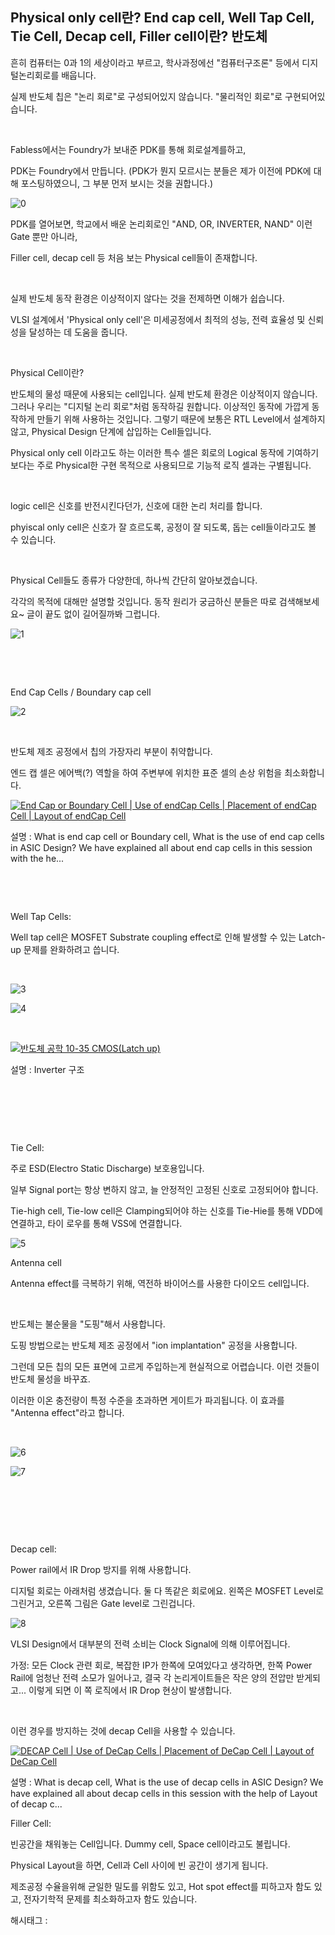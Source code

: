 ## Physical only cell란? End cap cell, Well Tap Cell, Tie Cell, Decap cell, Filler cell이란? 반도체

흔히 컴퓨터는 0과 1의 세상이라고 부르고, 학사과정에선 "컴퓨터구조론" 등에서 디지털논리회로를 배웁니다.

실제 반도체 칩은 "논리 회로"로 구성되어있지 않습니다. "물리적인 회로"로 구현되어있습니다.

​

Fabless에서는 Foundry가 보내준 PDK를 통해 회로설계를하고,

PDK는 Foundry에서 만듭니다. (PDK가 뭔지 모르시는 분들은 제가 이전에 PDK에 대해 포스팅하였으니, 그 부분 먼저 보시는 것을 권합니다.)

![0](./asset/0.png)

PDK를 열어보면, 학교에서 배운 논리회로인 "AND, OR, INVERTER, NAND" 이런 Gate 뿐만 아니라,

Filler cell, decap cell 등 처음 보는 Physical cell들이 존재합니다.

​

실제 반도체 동작 환경은 이상적이지 않다는 것을 전제하면 이해가 쉽습니다.

VLSI 설계에서 'Physical only cell'은 미세공정에서 최적의 성능, 전력 효율성 및 신뢰성을 달성하는 데 도움을 줍니다.

​

Physical Cell이란?

반도체의 물성 때문에 사용되는 cell입니다. 실제 반도체 환경은 이상적이지 않습니다. 그러나 우리는 "디지털 논리 회로"처럼 동작하길 원합니다. 이상적인 동작에 가깝게 동작하게 만들기 위해 사용하는 것입니다. 그렇기 때문에 보통은 RTL Level에서 설계하지 않고, Physical Design 단계에 삽입하는 Cell들입니다. 

Physical only cell 이라고도 하는 이러한 특수 셀은 회로의 Logical 동작에 기여하기보다는 주로 Physical한 구현 목적으로 사용되므로 기능적 로직 셀과는 구별됩니다.

​

logic cell은 신호를 반전시킨다던가, 신호에 대한 논리 처리를 합니다.

phyiscal only cell은 신호가 잘 흐르도록, 공정이 잘 되도록, 돕는 cell들이라고도 볼 수 있습니다.

​

Physical Cell들도 종류가 다양한데,  하나씩 간단히 알아보겠습니다.

각각의 목적에 대해만 설명할 것입니다. 동작 원리가 궁금하신 분들은 따로 검색해보세요~ 글이 끝도 없이 길어질까봐 그럽니다.

![1](./asset/1.png)

​

​

End Cap Cells / Boundary cap cell

![2](./asset/2.png)

​

반도체 제조 공정에서 칩의 가장자리 부분이 취약합니다.

엔드 캡 셀은 에어백(?) 역할을 하여 주변부에 위치한 표준 셀의 손상 위험을 최소화합니다.

[![End Cap or Boundary Cell | Use of endCap Cells | Placement of endCap Cell | Layout of endCap Cell](https://i.ytimg.com/vi/cs7xA4gIObM/hqdefault.jpg)](https://www.youtube.com/watch?v=cs7xA4gIObM)

설명 : What is end cap cell or Boundary cell, What is the use of end cap cells in ASIC Design? We have explained all about end cap cells in this session with the he...

​

​

Well Tap Cells:

Well tap cell은 MOSFET Substrate coupling effect로 인해 발생할 수 있는 Latch-up 문제를 완화하려고 씁니다.

​

![3](./asset/3.png)

![4](./asset/4.png)

​

[![반도체 공학 10-35 CMOS(Latch up)](https://i.ytimg.com/vi/cJR9CQ8tnuo/hqdefault.jpg)](https://www.youtube.com/watch?v=cJR9CQ8tnuo)

설명 : Inverter 구조

​

​

​

Tie Cell:

주로 ESD(Electro Static Discharge) 보호용입니다.

일부 Signal port는 항상 변하지 않고, 늘 안정적인 고정된 신호로 고정되어야 합니다.

Tie-high cell, Tie-low cell은 Clamping되어야 하는 신호를 Tie-Hie를 통해 VDD에 연결하고, 타이 로우를 통해 VSS에 연결합니다.

![5](./asset/5.png)

Antenna cell

Antenna effect를 극복하기 위해, 역전하 바이어스를 사용한 다이오드 cell입니다.

​

반도체는 불순물을 "도핑"해서 사용합니다.

도핑 방법으로는 반도체 제조 공정에서 "ion implantation" 공정을 사용합니다.

그런데 모든 칩의 모든 표면에 고르게 주입하는게 현실적으로 어렵습니다. 이런 것들이 반도체 물성을 바꾸죠.

이러한 이온 충전량이 특정 수준을 초과하면 게이트가 파괴됩니다. 이 효과를 "Antenna effect"라고 합니다.

​

![6](./asset/6.png)

![7](./asset/7.png)

​

​

​

Decap cell:

Power rail에서 IR Drop 방지를 위해 사용합니다.

디지털 회로는 아래처럼 생겼습니다. 둘 다 똑같은 회로에요. 왼쪽은 MOSFET Level로 그린거고, 오른쪽 그림은 Gate level로 그린겁니다.

![8](./asset/8.png)

VLSI Design에서 대부분의 전력 소비는 Clock Signal에 의해 이루어집니다.

가정: 모든 Clock 관련 회로, 복잡한 IP가 한쪽에 모여있다고 생각하면, 한쪽 Power Rail에 엄청난 전력 소모가 일어나고, 결국 각 논리게이트들은 작은 양의 전압만 받게되고... 이렇게 되면 이 쪽 로직에서 IR Drop 현상이 발생합니다.

​

이런 경우를 방지하는 것에  decap Cell을 사용할 수 있습니다.

[![DECAP Cell | Use of DeCap Cells | Placement of DeCap Cell | Layout of DeCap Cell](https://i.ytimg.com/vi/kgRM5ASg4pM/hqdefault.jpg)](https://www.youtube.com/watch?v=kgRM5ASg4pM)

설명 : What is decap cell, What is the use of decap cells in ASIC Design? We have explained all about decap cells in this session with the help of Layout of decap c...

Filler Cell:

빈공간을 채워놓는 Cell입니다. Dummy cell, Space cell이라고도 불립니다.

Physical Layout을 하면, Cell과 Cell 사이에 빈 공간이 생기게 됩니다.

제조공정 수율을위해 균일한 밀도를 위함도 있고, Hot spot effect를 피하고자 함도 있고, 전자기학적 문제를 최소화하고자 함도 있습니다.

 해시태그 : 